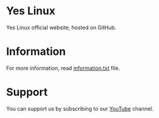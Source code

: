 # Yes Linux
Yes Linux official website, hosted on GitHub.

# Information
For more information, read [information.txt](https://github.com/Yes-Linux/Yes-Linux/blob/main/information.txt) file.

# Support
You can support us by subscribing to our [YouTube](https://www.youtube.com/channel/UCK5CmrTYMzWXLGUMHAQxCDA) channel.
